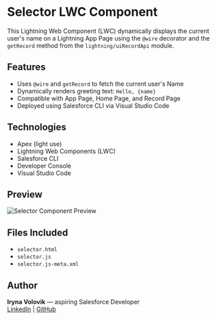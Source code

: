 # Selector LWC Component

This Lightning Web Component (LWC) dynamically displays the current user's name on a Lightning App Page using the `@wire` decorator and the `getRecord` method from the `lightning/uiRecordApi` module.

## Features
- Uses `@wire` and `getRecord` to fetch the current user's Name
- Dynamically renders greeting text: `Hello, {name}`
- Compatible with App Page, Home Page, and Record Page
- Deployed using Salesforce CLI via Visual Studio Code

## Technologies
- Apex (light use)
- Lightning Web Components (LWC)
- Salesforce CLI
- Developer Console
- Visual Studio Code

## Preview
![Selector Component Preview](selector-preview.png)

## Files Included
- `selector.html`
- `selector.js`
- `selector.js-meta.xml`

## Author
**Iryna Volovik** — aspiring Salesforce Developer  
[LinkedIn](https://www.linkedin.com/in/iryna-volovik-50a19136b/) | [GitHub](https://github.com/IrynaSF)

